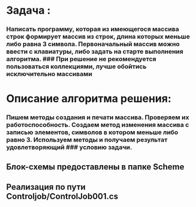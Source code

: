 # Задача :
### Написать программу, которая из имеющегося массива строк формирует массив из строк, длина которых меньше либо равна 3 символа. Первоначальный массив можно ввести с клавиатуры, либо задать на старте выполнения алгоритма. ### При решение не рекомендуется пользоваться коллекциями, лучше обойтись исключительно массивами

# Описание алгоритма решения:
### Пишем методы создания и печати массива. Проверяем их работоспособность. Создаем метод изменения массива с записью элементов, символов в котором меньше либо равно 3. Используем методы и получаем результат удовлетворяющий ### условию задачи.

## Блок-схемы предоставлены в папке Scheme

## Реализация по пути Controljob/ControlJob001.cs
